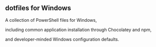 ## dotfiles for Windows

A collection of PowerShell files for Windows, 

including common application installation through Chocolatey and npm, 

and developer-minded Windows configuration defaults.
